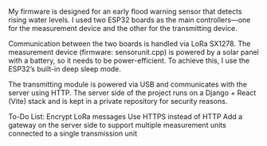 My firmware is designed for an early flood warning sensor that detects rising water levels. I used two ESP32 boards as the main controllers—one for the measurement device and the other for the transmitting device.

Communication between the two boards is handled via LoRa SX1278. The measurement device (firmware: sensorunit.cpp) is powered by a solar panel with a battery, so it needs to be power-efficient. To achieve this, I use the ESP32’s built-in deep sleep mode.

The transmitting module is powered via USB and communicates with the server using HTTP. The server side of the project runs on a Django + React (Vite) stack and is kept in a private repository for security reasons.

To-Do List:
Encrypt LoRa messages
Use HTTPS instead of HTTP
Add a gateway on the server side to support multiple measurement units connected to a single transmission unit
